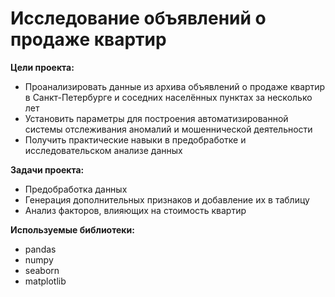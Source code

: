 # Исследование объявлений о продаже квартир
**Цели проекта:**
* Проанализировать данные из архива объявлений о продаже квартир в Санкт-Петербурге и соседних населённых пунктах за несколько лет
* Установить параметры для построения автоматизированной системы отслеживания аномалий и мошеннической деятельности
* Получить практические навыки в предобработке и исследовательском анализе данных

**Задачи проекта:**
* Предобработка данных
* Генерация дополнительных признаков и добавление их в таблицу
* Анализ факторов, влияющих на стоимость квартир

**Используемые библиотеки:**
* pandas
* numpy
* seaborn
* matplotlib
